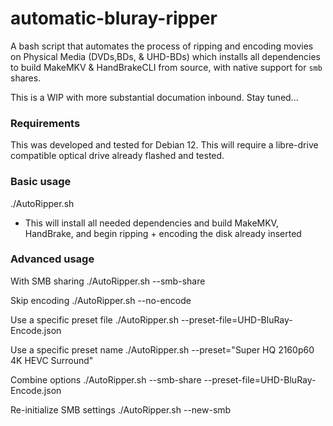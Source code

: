 # automatic-bluray-ripper
A bash script that automates the process of ripping and encoding movies on Physical Media (DVDs,BDs, & UHD-BDs) which installs all dependencies to build MakeMKV & HandBrakeCLI from source, with native support for `smb` shares. 

This is a WIP with more substantial documation inbound. Stay tuned...

### Requirements
This was developed and tested for Debian 12. This will require a libre-drive compatible optical drive already flashed and tested.

### Basic usage
./AutoRipper.sh
- This will install all needed dependencies and build MakeMKV, HandBrake, and begin ripping + encoding the disk already inserted

### Advanced usage
With SMB sharing
./AutoRipper.sh --smb-share

Skip encoding
./AutoRipper.sh --no-encode

Use a specific preset file
./AutoRipper.sh --preset-file=UHD-BluRay-Encode.json

Use a specific preset name
./AutoRipper.sh --preset="Super HQ 2160p60 4K HEVC Surround"

Combine options
./AutoRipper.sh --smb-share --preset-file=UHD-BluRay-Encode.json

Re-initialize SMB settings
./AutoRipper.sh --new-smb